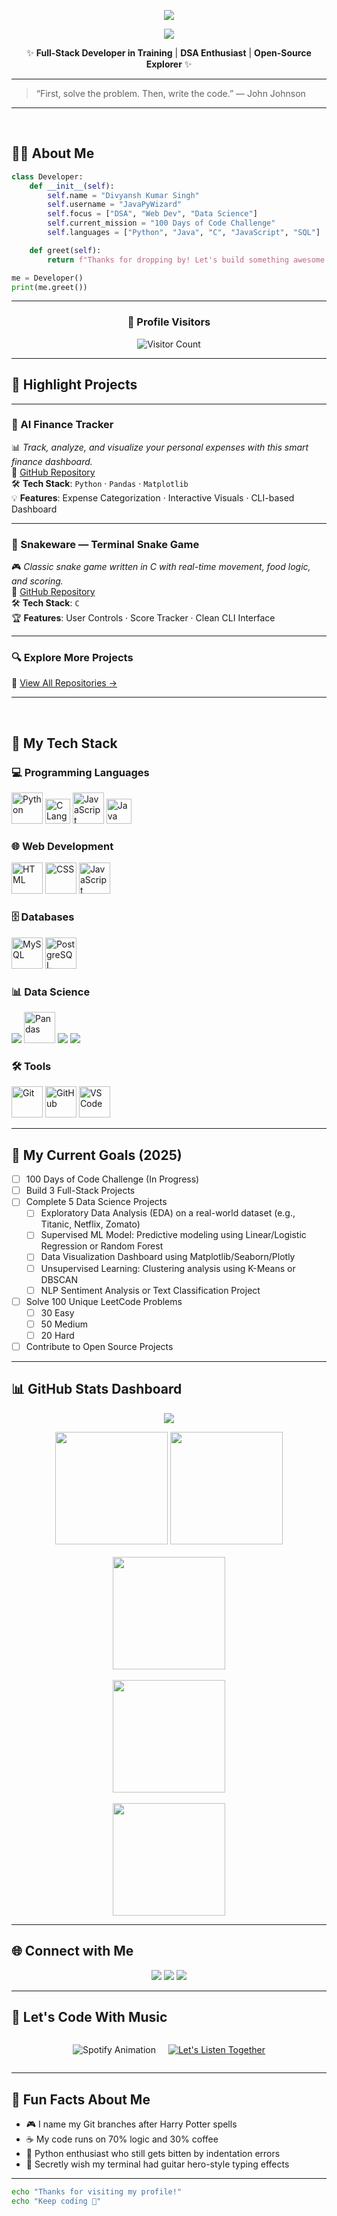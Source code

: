 <p align="center">
  <img src="https://readme-typing-svg.demolab.com/?lines=Hi+There!+I+am+Divyansh+Kumar+Singh;&center=true&width=500&height=50&font=Fira+Code&pause=1000&color=58A6FF&vCenter=true&size=22" />
</p>
<p align="center">
  <img src="https://readme-typing-svg.demolab.com/?lines=a.k.a.+JavaPyWizard;&center=true&width=500&height=50&font=Fira+Code&pause=1000&color=58A6FF&vCenter=true&size=22" />
</p>



<p align="center">
  ✨ <strong>Full-Stack Developer in Training</strong> | <strong>DSA Enthusiast</strong> | <strong>Open-Source Explorer</strong> ✨
</p>

---
> “First, solve the problem. Then, write the code.” — John Johnson 
---
</br>

## 🧑‍💻 About Me

```python
class Developer:
    def __init__(self):
        self.name = "Divyansh Kumar Singh"
        self.username = "JavaPyWizard"
        self.focus = ["DSA", "Web Dev", "Data Science"]
        self.current_mission = "100 Days of Code Challenge"
        self.languages = ["Python", "Java", "C", "JavaScript", "SQL"]

    def greet(self):
        return f"Thanks for dropping by! Let's build something awesome together 🚀"

me = Developer()
print(me.greet())
```
---

<h3 align="center">👀 Profile Visitors</h3>
<p align="center">
  <img src="https://komarev.com/ghpvc/?username=JavaPyWizard&label=Views&style=for-the-badge&color=58a6ff" alt="Visitor Count"/>
</p>


---

## 🚀 Highlight Projects

---

### 🧠 AI Finance Tracker  
📊 *Track, analyze, and visualize your personal expenses with this smart finance dashboard.*  
🔗 [GitHub Repository](https://github.com/JavaPyWizard/AI-Finance-Tracker)  
🛠️ **Tech Stack**: `Python` · `Pandas` · `Matplotlib`  
💡 **Features**: Expense Categorization · Interactive Visuals · CLI-based Dashboard

---

### 🐍 Snakeware — Terminal Snake Game  
🎮 *Classic snake game written in C with real-time movement, food logic, and scoring.*  
🔗 [GitHub Repository](https://github.com/JavaPyWizard/Snakeware)  
🛠️ **Tech Stack**: `C`  
🏆 **Features**: User Controls · Score Tracker · Clean CLI Interface

---

### 🔍 Explore More Projects  
📂 [View All Repositories →](https://github.com/JavaPyWizard)

---
</br>

## 🌟 My Tech Stack

### 💻 Programming Languages
<p>
  <img src="https://media.giphy.com/media/KAq5w47R9rmTuvWOWa/giphy.gif" width="50" title="Python"/>
  <img src="https://upload.wikimedia.org/wikipedia/commons/1/19/C_Logo.png" width="40" title="C Language"/>
  <img src="https://media.giphy.com/media/ln7z2eWriiQAllfVcn/giphy.gif" width="50" title="JavaScript"/>
  <img src="https://upload.wikimedia.org/wikipedia/en/3/30/Java_programming_language_logo.svg" width="40" title="Java Logo"/>
</p>

### 🌐 Web Development
<p>
  <img src="https://media.giphy.com/media/XAxylRMCdpbEWUAvr8/giphy.gif" width="50" title="HTML"/>
  <img src="https://media.giphy.com/media/fsEaZldNC8A1PJ3mwp/giphy.gif" width="50" title="CSS"/>
  <img src="https://media.giphy.com/media/ln7z2eWriiQAllfVcn/giphy.gif" width="50" title="JavaScript"/>
</p>

### 🗄️ Databases
<p>
<img src="https://upload.wikimedia.org/wikipedia/en/d/dd/MySQL_logo.svg" width="50" title="MySQL"/>
<img src="https://upload.wikimedia.org/wikipedia/commons/2/29/Postgresql_elephant.svg" width="50" title="PostgreSQL"/>
</p>

### 📊 Data Science
<p>
  <img src="https://img.shields.io/badge/NumPy-013243?logo=numpy&logoColor=white"/>
  <img src="https://media.giphy.com/media/LMt9638dO8dftAjtco/giphy.gif" width="50" title="Pandas"/>
  <img src="https://img.shields.io/badge/Matplotlib-11557C?logo=python&logoColor=white"/>
  <img src="https://img.shields.io/badge/scikit--learn-F7931E?logo=scikit-learn&logoColor=white"/>
</p>

### 🛠️ Tools
<p>
  <img src="https://media.giphy.com/media/kH1DBkPNyZPOk0BxrM/giphy.gif" width="50" title="Git"/>
  <img src="https://media.giphy.com/media/QssGEmpkyEOhBCb7e1/giphy.gif" width="50" title="GitHub"/>
  <img src="https://media.giphy.com/media/IdyAQJVN2kVPNUrojM/giphy.gif" width="50" title="VS Code"/>
</p>

---


## 🎯 My Current Goals (2025)

- [ ] 100 Days of Code Challenge (In Progress)
- [ ] Build 3 Full-Stack Projects
- [ ] Complete 5 Data Science Projects  
  - [ ] Exploratory Data Analysis (EDA) on a real-world dataset (e.g., Titanic, Netflix, Zomato)  
  - [ ] Supervised ML Model: Predictive modeling using Linear/Logistic Regression or Random Forest  
  - [ ] Data Visualization Dashboard using Matplotlib/Seaborn/Plotly  
  - [ ] Unsupervised Learning: Clustering analysis using K-Means or DBSCAN  
  - [ ] NLP Sentiment Analysis or Text Classification Project  
- [ ] Solve 100 Unique LeetCode Problems  
  - [ ] 30 Easy  
  - [ ] 50 Medium  
  - [ ] 20 Hard  
- [ ] Contribute to Open Source Projects

---

## 📊 GitHub Stats Dashboard

<p align="center">
  <a href="https://github.com/anuraghazra/github-readme-stats#github-stats-card" 
     title="📊 Stats may vary due to GitHub API limitations (private commits, issues, PRs not shown).">
    <img src="https://img.shields.io/badge/⚠️_Stats_May_Vary_-_Due_to_API_Limits-orange?style=for-the-badge&logo=github" />
  </a>
</p>



<div align="center">
  <img src="https://github-readme-stats.vercel.app/api?username=JavaPyWizard&show_icons=true&theme=radical&hide=prs,issues&count_private=true&include_all_commits=true&hide_border=true" height="180"/>
  <img src="https://github-readme-stats.vercel.app/api/top-langs/?username=JavaPyWizard&layout=compact&theme=radical&hide_border=true&bg_color=30,161b22,0d1117&title_color=58a6ff&text_color=c9d1d9&hide=Jupyter%20Notebook,html" height="180"/>
  <br><br>
  <img src="https://streak-stats.demolab.com?user=JavaPyWizard&theme=radical&hide_border=true&background=0d1117&ring=58a6ff&fire=ff7b72&currStreakLabel=c9d1d9" height="180"/>
  <br><br>
  <img src="https://github-readme-activity-graph.vercel.app/graph?username=JavaPyWizard&theme=react-dark&hide_border=true&bg_color=0d1117&color=58a6ff&line=1f6feb&point=58a6ff&area=true&area_color=1f6feb" height="180"/>
  <br><br>
  <img src="https://github-profile-summary-cards.vercel.app/api/cards/profile-details?username=JavaPyWizard&theme=github_dark" height="180"/>
</div>

---

## 🌐 Connect with Me

<p align="center">
  <a href="https://www.linkedin.com/in/divyansh-kumar-singh-028747321/"><img src="https://img.shields.io/badge/-Divyansh_Kumar_Singh-0A66C2?style=for-the-badge&logo=linkedin"/></a>
  <a href="https://leetcode.com/u/JavaPyWizard/"><img src="https://img.shields.io/badge/-JavaPyWizard-FFA116?style=for-the-badge&logo=leetcode"/></a>
  <a href="mailto:divyanshkumarsingh29@gmail.com"><img src="https://img.shields.io/badge/-Email_Me-D14836?style=for-the-badge&logo=gmail"/></a>
</p>

---

## 🎵 Let's Code With Music

<div align="center" style="display: flex; align-items: center; justify-content: center; gap: 20px; flex-wrap: wrap;">

![Spotify Animation](https://media.giphy.com/media/v1.Y2lkPTc5MGI3NjExcDk1b2VlN2R4eGx0d2F1Y3V6Z3F5Z2RqYzZ6eGJmN3RqdHh0biZlcD12MV9pbnRlcm5hbF9naWZfYnlfaWQmY3Q9Zw/3ohzdIuqJoo8QdKlnW/giphy.gif)

[![Let's Listen Together](https://img.shields.io/badge/🎧_Let's_Listen_Together-1DB954?style=for-the-badge&logo=spotify&logoColor=white)](https://open.spotify.com/user/317ifyufb6gvfwb72ppquar6jdaq)

</div>

---

## 📌 Fun Facts About Me

- 🎮 I name my Git branches after Harry Potter spells  
- ☕ My code runs on 70% logic and 30% coffee  
- 🐍 Python enthusiast who still gets bitten by indentation errors  
- 🎸 Secretly wish my terminal had guitar hero-style typing effects  

---


```bash
echo "Thanks for visiting my profile!"
echo "Keep coding 🚀"
```


